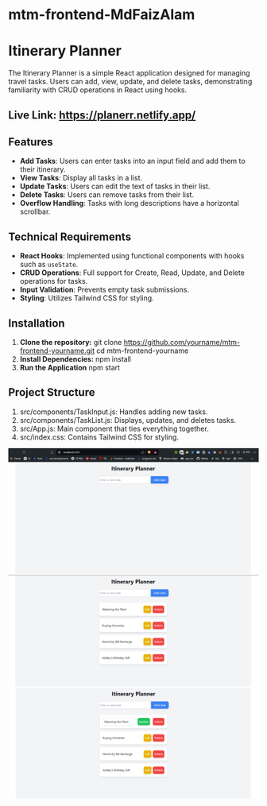 # mtm-frontend-MdFaizAlam
# Itinerary Planner

The Itinerary Planner is a simple React application designed for managing travel tasks. Users can add, view, update, and delete tasks, demonstrating familiarity with CRUD operations in React using hooks.
## Live Link: https://planerr.netlify.app/

## Features

- **Add Tasks**: Users can enter tasks into an input field and add them to their itinerary.
- **View Tasks**: Display all tasks in a list.
- **Update Tasks**: Users can edit the text of tasks in their list.
- **Delete Tasks**: Users can remove tasks from their list.
- **Overflow Handling**: Tasks with long descriptions have a horizontal scrollbar.

## Technical Requirements

- **React Hooks**: Implemented using functional components with hooks such as `useState`.
- **CRUD Operations**: Full support for Create, Read, Update, and Delete operations for tasks.
- **Input Validation**: Prevents empty task submissions.
- **Styling**: Utilizes Tailwind CSS for styling.

## Installation

1. **Clone the repository:**
   git clone https://github.com/yourname/mtm-frontend-yourname.git
   cd mtm-frontend-yourname
2. **Install Dependencies:**
    npm install
3. **Run the Application**
    npm start

## Project Structure
1. src/components/TaskInput.js: Handles adding new tasks.
2. src/components/TaskList.js: Displays, updates, and deletes tasks.
3. src/App.js: Main component that ties everything together.
4. src/index.css: Contains Tailwind CSS for styling.


![Homepage](image.png)
![TaskList](image-1.png)
![Update](image-2.png)